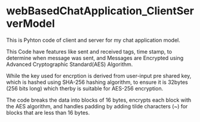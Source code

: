 # webBasedChatApplication_ClientServerModel
This is Pyhton code of client and server for my chat application model.


This Code have features like sent and received tags, time stamp, to determine when message was sent, and Messages are Encrypted using Advanced Cryptographic Standard(AES) Algorithm.

While the key used for encrption is derived from user-input pre shared key, which is hashed using SHA-256 hashing algorithm, to ensure it is 32bytes (256 bits long) which therby is suitable for AES-256 encryption.

The code breaks the data into blocks of 16 bytes, encrypts each block with the AES algorithm, and handles padding by adding tilde characters (~) for blocks that are less than 16 bytes.
